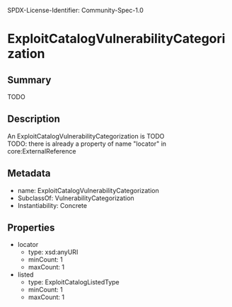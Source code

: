 SPDX-License-Identifier: Community-Spec-1.0

# ExploitCatalogVulnerabilityCategorization

## Summary

TODO

## Description

An ExploitCatalogVulnerabilityCategorization is TODO  
TODO: there is already a property of name "locator" in core:ExternalReference

## Metadata

- name: ExploitCatalogVulnerabilityCategorization
- SubclassOf: VulnerabilityCategorization
- Instantiability: Concrete

## Properties

- locator
  - type: xsd:anyURI
  - minCount: 1
  - maxCount: 1
- listed
  - type: ExploitCatalogListedType
  - minCount: 1
  - maxCount: 1

